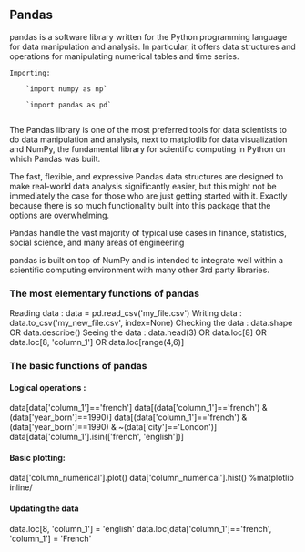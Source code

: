## Pandas

pandas is a software library written for the Python programming language for data manipulation and analysis. In particular, it offers data structures and operations for manipulating numerical tables and time series.

```
Importing:

    `import numpy as np`

    `import pandas as pd`
    
```

The Pandas library is one of the most preferred tools for data scientists to do data manipulation and analysis, next to matplotlib for data visualization and NumPy, the fundamental library for scientific computing in Python on which Pandas was built.

The fast, flexible, and expressive Pandas data structures are designed to make real-world data analysis significantly easier, but this might not be immediately the case for those who are just getting started with it. Exactly because there is so much functionality built into this package that the options are overwhelming.

Pandas handle the vast majority of typical use cases in finance, statistics, social science, and many areas of engineering

pandas is built on top of NumPy and is intended to integrate well within a scientific computing environment with many other 3rd party libraries.

### The most elementary functions of pandas

Reading data : data = pd.read_csv('my_file.csv')
Writing data : data.to_csv('my_new_file.csv', index=None)
Checking the data : data.shape OR data.describe()
Seeing the data : data.head(3) OR data.loc[8] OR data.loc[8, 'column_1'] OR data.loc[range(4,6)]


### The basic functions of pandas

#### Logical operations :

data[data['column_1']=='french']
data[(data['column_1']=='french') & (data['year_born']==1990)]
data[(data['column_1']=='french') & (data['year_born']==1990) & ~(data['city']=='London')]
data[data['column_1'].isin(['french', 'english'])]

#### Basic plotting:

data['column_numerical'].plot()
data['column_numerical'].hist()
%matplotlib inline/

#### Updating the data

data.loc[8, 'column_1'] = 'english'
data.loc[data['column_1']=='french', 'column_1'] = 'French'